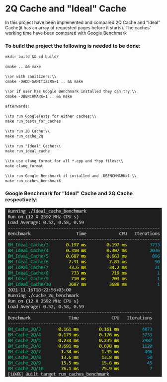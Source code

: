 # 2Q Cache and "Ideal" Cache

In this project have been implemented and compared 2Q Cache and "Ideal" Cache(it has an array of requested pages before it starts).
The caches' working time have been compared with Google Benchmark

### To build the project the following is needed to be done:

```
mkdir build && cd build/

cmake .. && make

\\or with sanitizers:\\
cmake -DADD-SANITIZERS=1 .. && make

\\or if user has Google Benchmark installed they can try:\\
cmake -DBENCHMARK=1 .. && make

afterwards:

\\to run GoogleTests for either caches:\\
make run_tests_for_caches

\\to run 2Q Cache:\\
make run_cache_2q

\\to run "Ideal" Cache:\\
make run_ideal_cache

\\to use clang format for all *.cpp and *hpp files:\\
make clang_format

\\to run Google Benchmark if installed and -DBENCHMARK=1:\\
make run_caches_benchmark
```

### Google Benchmark for "Ideal" Cache and 2Q Cache respectively:

![alt text](screenshots/caches_benchmark.png)